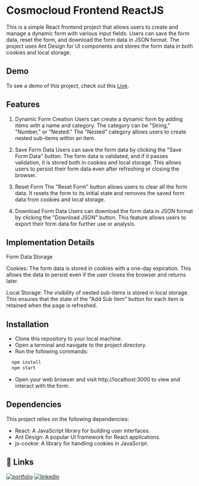 
# Cosmocloud Frontend ReactJS

This is a simple React frontend project that allows users to create and manage a dynamic form with various input fields. Users can save the form data, reset the form, and download the form data in JSON format. The project uses Ant Design for UI components and stores the form data in both cookies and local storage.






## Demo

To see a demo of this project, check out this [Live](https://cosmocloud-frontend-react-js.vercel.app/). 

## Features

1. Dynamic Form Creation
Users can create a dynamic form by adding items with a name and category. The category can be "String," "Number," or "Nested." The "Nested" category allows users to create nested sub-items within an item.

2. Save Form Data
Users can save the form data by clicking the "Save Form Data" button. The form data is validated, and if it passes validation, it is stored both in cookies and local storage. This allows users to persist their form data even after refreshing or closing the browser.

3. Reset Form
The "Reset Form" button allows users to clear all the form data. It resets the form to its initial state and removes the saved form data from cookies and local storage.

4. Download Form Data
Users can download the form data in JSON format by clicking the "Download JSON" button. This feature allows users to export their form data for further use or analysis.

## Implementation Details
Form Data Storage

Cookies: The form data is stored in cookies with a one-day expiration. This allows the data to persist even if the user closes the browser and returns later.

Local Storage: The visibility of nested sub-items is stored in local storage. This ensures that the state of the "Add Sub Item" button for each item is retained when the page is refreshed.








## Installation

- Clone this repository to your local machine.
- Open a terminal and navigate to the project directory.
- Run the following commands:

```bash
  npm install
  npm start
```
- Open your web browser and visit http://localhost:3000 to view and interact with the form.
    
## Dependencies
This project relies on the following dependencies:

- React: A JavaScript library for building user interfaces.
- Ant Design: A popular UI framework for React applications.
- js-cookie: A library for handling cookies in JavaScript.


## 🔗 Links
[![portfolio](https://img.shields.io/badge/my_portfolio-000?style=for-the-badge&logo=ko-fi&logoColor=white)](https://www.harshbaldaniya.com/)
[![linkedin](https://img.shields.io/badge/linkedin-0A66C2?style=for-the-badge&logo=linkedin&logoColor=white)](https://www.linkedin.com/in/hb134/)

